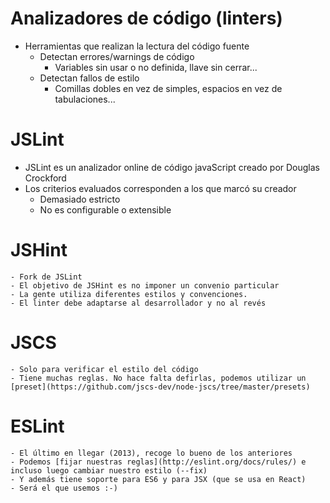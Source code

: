 # Analizadores de código (linters)
- Herramientas que realizan la lectura del código fuente
  - Detectan errores/warnings de código
    - Variables sin usar o no definida, llave sin cerrar...
  - Detectan fallos de estilo
    - Comillas dobles en vez de simples, espacios en vez de tabulaciones...

# JSLint
- JSLint es un analizador online de código javaScript creado por Douglas Crockford 
- Los criterios evaluados corresponden a los que marcó su creador 
    - Demasiado estricto
    - No es configurable o extensible

# JSHint
    - Fork de JSLint
    - El objetivo de JSHint es no imponer un convenio particular
    - La gente utiliza diferentes estilos y convenciones.
    - El linter debe adaptarse al desarrollador y no al revés

# JSCS
    - Solo para verificar el estilo del código
    - Tiene muchas reglas. No hace falta defirlas, podemos utilizar un [preset](https://github.com/jscs-dev/node-jscs/tree/master/presets)

# ESLint
    - El último en llegar (2013), recoge lo bueno de los anteriores
    - Podemos [fijar nuestras reglas](http://eslint.org/docs/rules/) e incluso luego cambiar nuestro estilo (--fix)
    - Y además tiene soporte para ES6 y para JSX (que se usa en React)
    - Será el que usemos :-)

